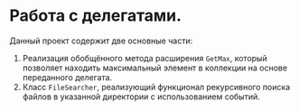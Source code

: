 # Работа с делегатами.

Данный проект содержит две основные части:
1. Реализация обобщённого метода расширения `GetMax`, который позволяет находить максимальный элемент в коллекции на основе переданного делегата.
2. Класс `FileSearcher`, реализующий функционал рекурсивного поиска файлов в указанной директории с использованием событий.
